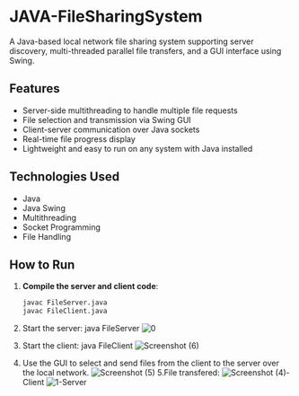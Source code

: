 # JAVA-FileSharingSystem
A Java-based local network file sharing system supporting server discovery, multi-threaded parallel file transfers, and a GUI interface using Swing.
 
## Features

- Server-side multithreading to handle multiple file requests
- File selection and transmission via Swing GUI
- Client-server communication over Java sockets
- Real-time file progress display
- Lightweight and easy to run on any system with Java installed

## Technologies Used

- Java
- Java Swing
- Multithreading
- Socket Programming
- File Handling
## How to Run

1. **Compile the server and client code**:
   ```bash
   javac FileServer.java
   javac FileClient.java
   
2. Start the server:
   java FileServer
   ![0](https://github.com/user-attachments/assets/ab2505df-ef7e-4605-9392-fbb62210d96b)


3. Start the client:
   java FileClient
![Screenshot (6)](https://github.com/user-attachments/assets/07bc6093-ef88-47c8-81f0-fabc1abe02f0)

4. Use the GUI to select and send files from the client to the server over the local network.
![Screenshot (5)](https://github.com/user-attachments/assets/500fec0b-4cc4-4c04-9269-ccce38a2bb2d)
5.File transfered:
![Screenshot (4)](https://github.com/user-attachments/assets/1cefdd35-13d1-477b-9e17-5c7f3a619117)-Client
![1](https://github.com/user-attachments/assets/bdf712ee-3292-4a47-b7fc-0d220922b1ec)-Server
